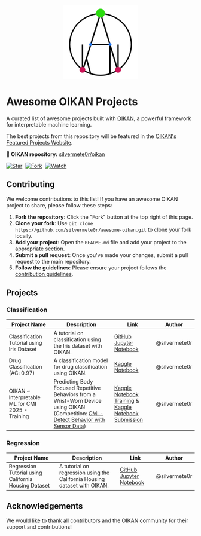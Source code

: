 <!-- logo in the center -->
<div align="center">
<img src="img/oikan_logo.png" alt="OIKAN Logo" width="200"/>
</div>

# Awesome OIKAN Projects

A curated list of awesome projects built with [OIKAN](https://github.com/silvermete0r/oikan), a powerful framework for interpretable machine learning.

The best projects from this repository will be featured in the [OIKAN's Featured Projects Website](https://silvermete0r.github.io/oikan/featured-projects.html).

**🔗 OIKAN repository:** [silvermete0r/oikan](https://github.com/silvermete0r/oikan)

[![Star](https://img.shields.io/github/stars/silvermete0r/awesome-oikan.svg?logo=github&style=flat-square)](https://github.com/silvermete0r/awesome-oikan)&nbsp;
[![Fork](https://img.shields.io/github/forks/silvermete0r/awesome-oikan.svg?logo=github&style=flat-square)](https://github.com/silvermete0r/awesome-oikan)&nbsp;
[![Watch](https://img.shields.io/github/watchers/silvermete0r/awesome-oikan.svg?logo=github&style=flat-square)](https://github.com/silvermete0r/awesome-oikan)&nbsp;


## Contributing

We welcome contributions to this list! If you have an awesome OIKAN project to share, please follow these steps:
1. **Fork the repository**: Click the "Fork" button at the top right of this page.
2. **Clone your fork**: Use `git clone https://github.com/silvermete0r/awesome-oikan.git` to clone your fork locally.
3. **Add your project**: Open the `README.md` file and add your project to the appropriate section.
4. **Submit a pull request**: Once you've made your changes, submit a pull request to the main repository.
5. **Follow the guidelines**: Please ensure your project follows the [contribution guidelines](CONTRIBUTING.md).


## Projects

### Classification

| Project Name | Description | Link | Author |
|--------------|-------------|------|--------|
| Classification Tutorial using Iris Dataset | A tutorial on classification using the Iris dataset with OIKAN. | [GitHub Jupyter Notebook](https://github.com/silvermete0r/oikan/blob/main/examples/classification_tutorial.py) | @silvermete0r |
| Drug Classification (AC: 0.97) | A classification model for drug classification using OIKAN. | [Kaggle Notebook](https://www.kaggle.com/code/armanzhalgasbayev/oikan-v0-0-3-drug-classification-ac-0-97) | @silvermete0r |
| OIKAN ~ Interpretable ML for CMI 2025 - Training | Predicting Body Focused Repetitive Behaviors from a Wrist-Worn Device using OIKAN (Competition: [CMI - Detect Behavior with Sensor Data](https://www.kaggle.com/competitions/cmi-detect-behavior-with-sensor-data)) | [Kaggle Notebook Training](https://www.kaggle.com/code/armanzhalgasbayev/oikan-interpretable-ml-for-cmi-2025-training) & [Kaggle Notebook Submission](https://www.kaggle.com/code/armanzhalgasbayev/oikan-cmi-2025-submission) | @silvermete0r |


### Regression

| Project Name | Description | Link | Author |
|--------------|-------------|------|--------|
| Regression Tutorial using California Housing Dataset | A tutorial on regression using the California Housing dataset with OIKAN. | [GitHub Jupyter Notebook](https://github.com/silvermete0r/oikan/blob/main/examples/regression_tutorial.py) | @silvermete0r |


## Acknowledgements

We would like to thank all contributors and the OIKAN community for their support and contributions!